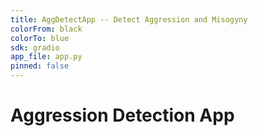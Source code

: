 ```yaml
---
title: AggDetectApp -- Detect Aggression and Misogyny
colorFrom: black
colorTo: blue
sdk: gradio
app_file: app.py
pinned: false
---
```

# Aggression Detection App

